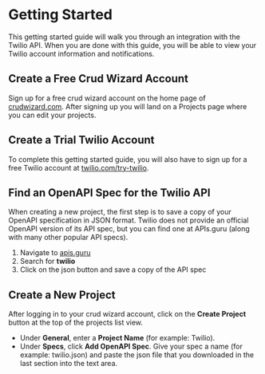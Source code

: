 # Getting Started

This getting started guide will walk you through an integration with the Twilio API. When you are done with this guide, you will be able to view your Twilio account information and notifications.

## Create a Free Crud Wizard Account

Sign up for a free crud wizard account on the home page of [crudwizard.com](https://crudwizard.com). After signing up you will land on a Projects page where you can edit your projects.

## Create a Trial Twilio Account

To complete this getting started guide, you will also have to sign up for a free Twilio account at [twilio.com/try-twilio](https://www.twilio.com/try-twilio).

## Find an OpenAPI Spec for the Twilio API

When creating a new project, the first step is to save a copy of your OpenAPI specification in JSON format. Twilio does not provide an official OpenAPI version of its API spec, but you can find one at APIs.guru (along with many other popular API specs).

1. Navigate to [apis.guru](https://apis.guru/browse-apis/)
2. Search for __twilio__
3. Click on the json button and save a copy of the API spec

## Create a New Project

After logging in to your crud wizard account, click on the __Create Project__ button at the top of the projects list view.

* Under __General__, enter a __Project Name__ (for example: Twilio).
* Under __Specs__, click __Add OpenAPI Spec__. Give your spec a name (for example: twilio.json) and paste the json file that you downloaded in the last section into the text area.

